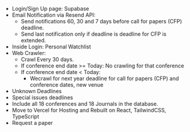 - Login/Sign Up page: Supabase
- Email Notification via Resend API:
   - Send notifications 60, 30 and 7 days before call for papers (CFP) deadline.
   - Send last notification only if deadline is deadline for CFP is extended.
- Inside Login: Personal Watchlist
- Web Crawler:
   - Crawl Every 30 days.
   - If conference end date >= Today: No crawling for that conference
   - If conference end date < Today:
       - Wecrawl for next year deadline for call for papers (CFP) and conference dates, new venue
- Unknown Deadlines
- Special issues deadlines
- Include all 18 conferences and 18 Journals in the database.
- Move to Vercel for Hosting and Rebuilt on React, TailwindCSS, TypeScript
- Request a paper
